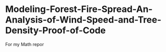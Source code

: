 # Modeling-Forest-Fire-Spread-An-Analysis-of-Wind-Speed-and-Tree-Density-Proof-of-Code
For my Math repor
